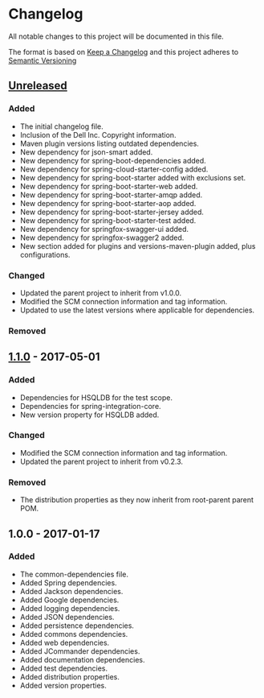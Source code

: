 # Changelog
All notable changes to this project will be documented in this file.

The format is based on [Keep a Changelog](http://keepachangelog.com/)
and this project adheres to [Semantic Versioning](http://semver.org/)

## [Unreleased]

### Added
- The initial changelog file.
- Inclusion of the Dell Inc. Copyright information.
- Maven plugin versions listing outdated dependencies.
- New dependency for json-smart added.
- New dependency for spring-boot-dependencies added.
- New dependency for spring-cloud-starter-config added.
- New dependency for spring-boot-starter added with exclusions set.
- New dependency for spring-boot-starter-web added.
- New dependency for spring-boot-starter-amqp added.
- New dependency for spring-boot-starter-aop added.
- New dependency for spring-boot-starter-jersey added.
- New dependency for spring-boot-starter-test added.
- New dependency for springfox-swagger-ui added.
- New dependency for springfox-swagger2 added.
- New section added for plugins and versions-maven-plugin added, plus configurations.


### Changed
- Updated the parent project to inherit from v1.0.0.
- Modified the SCM connection information and tag information.
- Updated to use the latest versions where applicable for dependencies.

### Removed

## [1.1.0] - 2017-05-01

### Added
- Dependencies for HSQLDB for the test scope.
- Dependencies for spring-integration-core.
- New version property for HSQLDB added.

### Changed
- Modified the SCM connection information and tag information.
- Updated the parent project to inherit from v0.2.3.

### Removed
- The distribution properties as they now inherit from root-parent parent POM.

## 1.0.0 - 2017-01-17

### Added
- The common-dependencies file.
- Added Spring dependencies.
- Added Jackson dependencies.
- Added Google dependencies.
- Added logging dependencies.
- Added JSON dependencies.
- Added persistence dependencies.
- Added commons dependencies.
- Added web dependencies.
- Added JCommander dependencies.
- Added documentation dependencies.
- Added test dependencies.
- Added distribution properties.
- Added version properties.

[Unreleased]: https://github.com/dellemc-symphony/common-dependencies/compare/common-dependencies-1.1...HEAD
[1.1.0]: https://github.com/dellemc-symphony/common-dependencies/compare/common-dependencies-1.0...common-dependencies-1.1





